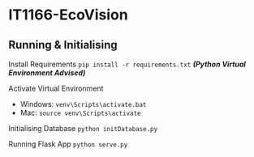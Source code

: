 # IT1166-EcoVision

## Running & Initialising
Install Requirements
`pip install -r requirements.txt`
***(Python Virtual Environment Advised)***

Activate Virtual Environment
- Windows: `venv\Scripts\activate.bat`
- Mac: `source venv\Scripts\activate`

Initialising Database
`python initDatabase.py`

Running Flask App
`python serve.py`